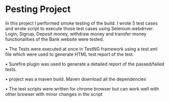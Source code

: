 # Pesting Project

In this project I performed smoke testing of the build. I wrote 5 test cases and wrote script to execute those test cases using Selenium webdriver. Login, Signup, Deposit money, withdraw money and transfer money functionalities of the Bank website were tested.

•	The Tests were executed at once in TestNG framework using a test.xml file which were used to generate HTML test report of the test.

•	Surefire plugin was used to generate a detailed report of the passed/failed tests.

• project was a  maven build. Maven download all the dependencies 

•	The test scripts were written for chrome browser but can work well with other browser with minor changes in the script

